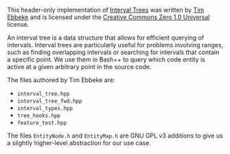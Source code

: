 This header-only implementation of [Interval Trees](https://en.wikipedia.org/wiki/Interval_tree) was written by [Tim Ebbeke](https://github.com/5cript/interval-tree) and is licensed under the [Creative Commons Zero 1.0 Universal](https://creativecommons.org/publicdomain/zero/1.0/deed.en) license.

An interval tree is a data structure that allows for efficient querying of intervals. Interval trees are particularly useful for problems involving ranges, such as finding overlapping intervals or searching for intervals that contain a specific point. We use them in Bash++ to query which code entity is active at a given arbitrary point in the source code.

The files authored by Tim Ebbeke are:

 - `interval_tree.hpp`
 - `interval_tree_fwd.hpp`
 - `interval_types.hpp`
 - `tree_hooks.hpp`
 - `feature_test.hpp`

The files `EntityNode.h` and `EntityMap.h` are GNU GPL v3 additions to give us a slightly higher-level abstraction for our use case.
